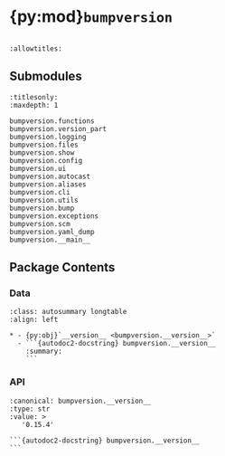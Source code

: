 # {py:mod}`bumpversion`

```{py:module} bumpversion
```

```{autodoc2-docstring} bumpversion
:allowtitles:
```

## Submodules

```{toctree}
:titlesonly:
:maxdepth: 1

bumpversion.functions
bumpversion.version_part
bumpversion.logging
bumpversion.files
bumpversion.show
bumpversion.config
bumpversion.ui
bumpversion.autocast
bumpversion.aliases
bumpversion.cli
bumpversion.utils
bumpversion.bump
bumpversion.exceptions
bumpversion.scm
bumpversion.yaml_dump
bumpversion.__main__
```

## Package Contents

### Data

````{list-table}
:class: autosummary longtable
:align: left

* - {py:obj}`__version__ <bumpversion.__version__>`
  - ```{autodoc2-docstring} bumpversion.__version__
    :summary:
    ```
````

### API

````{py:data} __version__
:canonical: bumpversion.__version__
:type: str
:value: >
   '0.15.4'

```{autodoc2-docstring} bumpversion.__version__
```

````
